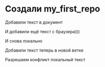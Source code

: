 # Создали my_first_repo

Добавили текст в документ

И добавили ещё текст с браузера)))

И снова локально

Добавили текст теперь в новой ветке

Разрешаем конфликт локальный текст
